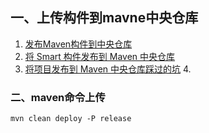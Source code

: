 ## 一、上传构件到mavne中央仓库
1. [发布Maven构件到中央仓库](https://my.oschina.net/songxinqiang/blog/313226)
2. [将 Smart 构件发布到 Maven 中央仓库 ](https://my.oschina.net/huangyong/blog/226738)
3. [将项目发布到 Maven 中央仓库踩过的坑](http://brianway.github.io/2017/05/17/release-to-maven-central-repo/)
4.[](https://my.oschina.net/yale8848/blog/1617219)

### 二、maven命令上传
```
mvn clean deploy -P release
```
